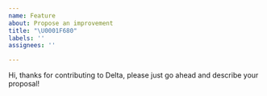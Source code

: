 ```yaml
---
name: Feature
about: Propose an improvement
title: "\U0001F680"
labels: ''
assignees: ''

---
```


Hi, thanks for contributing to Delta, please just go ahead and describe your proposal!
